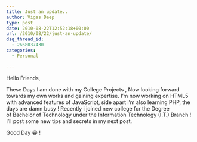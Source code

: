 ```yaml
---
title: Just an update..
author: Vigas Deep
type: post
date: 2010-08-22T12:52:18+00:00
url: /2010/08/22/just-an-update/
dsq_thread_id:
  - 2668037430
categories:
  - Personal

---
```

Hello Friends,

These Days I am done with my College Projects , Now looking forward towards my own works and gaining expertise. I&#8217;m now working on HTML5 with advanced features of JavaScript, side apart i&#8217;m also learning PHP, the days are damn busy ! Recently i joined new college for the Degree of Bachelor of Technology under the Information Technology (I.T.) Branch ! I&#8217;ll post some new tips and secrets in my next post.

Good Day 😀 !